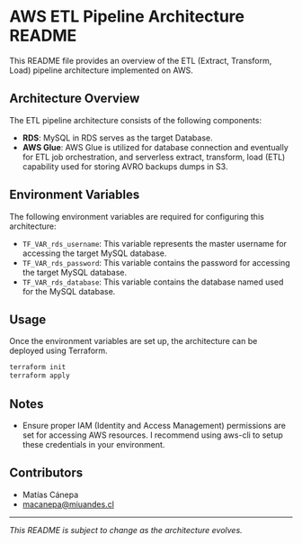 # AWS ETL Pipeline Architecture README

This README file provides an overview of the ETL (Extract, Transform, Load) pipeline architecture implemented on AWS.

## Architecture Overview

The ETL pipeline architecture consists of the following components:

+ **RDS**: MySQL in RDS serves as the target Database.
+ **AWS Glue**: AWS Glue is utilized for database connection and eventually for ETL job orchestration, and serverless extract, transform, load (ETL) capability used for storing AVRO backups dumps in S3.

## Environment Variables

The following environment variables are required for configuring this architecture:

- `TF_VAR_rds_username`: This variable represents the master username for accessing the target MySQL database.
- `TF_VAR_rds_password`: This variable contains the password for accessing the target MySQL database.
- `TF_VAR_rds_database`: This variable contains the database named used for the MySQL database.

## Usage

Once the environment variables are set up, the architecture can be deployed using Terraform.

```bash
terraform init
terraform apply
```

## Notes

- Ensure proper IAM (Identity and Access Management) permissions are set for accessing AWS resources. I recommend using aws-cli to setup these credentials in your environment.

## Contributors

- Matías Cánepa
- macanepa@miuandes.cl


---
*This README is subject to change as the architecture evolves.*